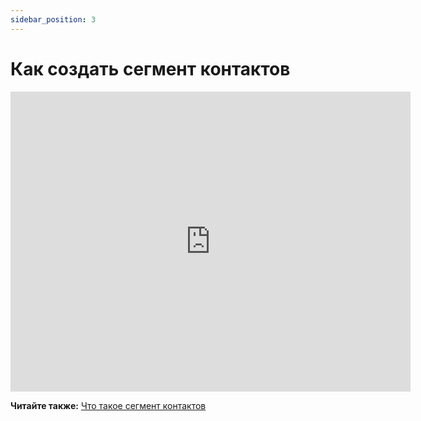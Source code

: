 ```yaml
---
sidebar_position: 3
---
```


# Как создать сегмент контактов

<iframe
    width="640"
    height="480"
    src="https://www.youtube.com/embed/vNwwNy3kbKo"
    frameborder="0"
    allow="autoplay; encrypted-media"
    allowfullscreen
>
</iframe>

**Читайте также:** [Что такое сегмент контактов](/docs/subscribers/lists-and-segments/what-is-segment.md)